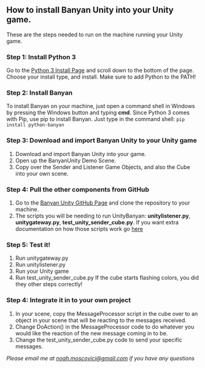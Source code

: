 ## How to install Banyan Unity into your Unity game.
These are the steps needed to run on the machine running your Unity game.

### Step 1: Install Python 3
Go to the [Python 3 Install Page](https://www.python.org/downloads/release/python-354/) and scroll down to the bottom of the page. Choose your install type, and install. Make sure to add Python to the PATH! 

### Step 2: Install Banyan
To install Banyan on your machine, just open a command shell in Windows by pressing the Windows button and typing **cmd**. Since Python 3 comes with Pip, use pip to install Banyan. Just type in the command shell: `pip install python-banyan`

### Step 3: Download and import Banyan Unity to your Unity game

1. Download and import Banyan Unity into your game.
2. Open up the BanyanUnity Demo Scene.
3. Copy over the Sender and Listener Game Objects, and also the Cube into your own scene.

### Step 4: Pull the other components from GitHub

1. Go to the [Banyan Unity GitHub Page](https://github.com/NoahMoscovici/banyanunity) and clone the repository to your machine.
2. The scripts you will be needing to run UnityBanyan: **unitylistener.py**, **unitygateway.py**, **test_unity_sender_cube.py**. If you want extra documentation on how those scripts work go [here](https://github.com/NoahMoscovici/banyanunity/blob/master/README.md)

### Step 5: Test it!

1. Run unitygateway.py
2. Run unitylistener.py
3. Run your Unity game
4. Run test_unity_sender_cube.py
If the cube starts flashing colors, you did they other steps correctly!

### Step 4: Integrate it in to your own project

1. In your scene, copy the MessageProcessor script in the cube over to an object in your scene that will be reacting to the messages received. 
2. Change DoAction() in the MessageProcessor code to do whatever you would like the reaction of the new message coming in to be.
3. Change the test_unity_sender_cube.py code to send your specific messages.

*Please email me at noah.moscovici@gmail.com if you have any questions*
